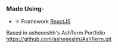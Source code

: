
### Made Using-
- ⚛ Framework [ReactJS](https://reactjs.org/)


Based in asheeeshh's AshTerm Portfolio
https://github.com/asheeeshh/AshTerm.git